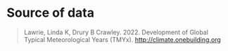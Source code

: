 # Source of data

> Lawrie, Linda K, Drury B Crawley. 2022. Development of Global Typical Meteorological Years (TMYx). http://climate.onebuilding.org
